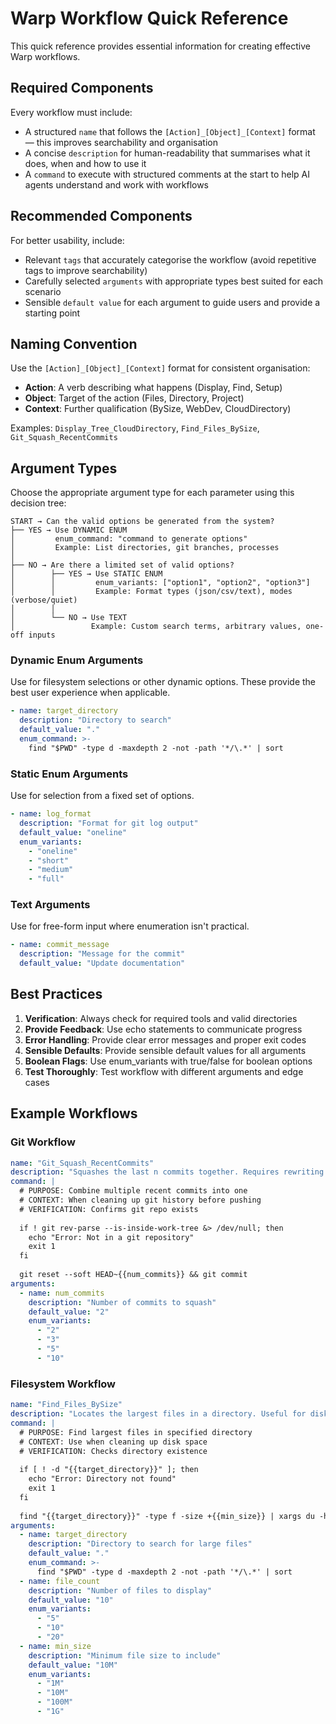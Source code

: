 # Warp Workflow Quick Reference

This quick reference provides essential information for creating effective Warp workflows.

## Required Components

Every workflow must include:

- A structured `name` that follows the `[Action]_[Object]_[Context]` format — this improves searchability and organisation
- A concise `description` for human-readability that summarises what it does, when and how to use it
- A `command` to execute with structured comments at the start to help AI agents understand and work with workflows

## Recommended Components

For better usability, include:

- Relevant `tags` that accurately categorise the workflow (avoid repetitive tags to improve searchability)
- Carefully selected `arguments` with appropriate types best suited for each scenario
- Sensible `default value` for each argument to guide users and provide a starting point

## Naming Convention

Use the `[Action]_[Object]_[Context]` format for consistent organisation:
- **Action**: A verb describing what happens (Display, Find, Setup)
- **Object**: Target of the action (Files, Directory, Project)
- **Context**: Further qualification (BySize, WebDev, CloudDirectory)

Examples: `Display_Tree_CloudDirectory`, `Find_Files_BySize`, `Git_Squash_RecentCommits`

## Argument Types

Choose the appropriate argument type for each parameter using this decision tree:

```
START → Can the valid options be generated from the system?
├── YES → Use DYNAMIC ENUM
│         enum_command: "command to generate options"
│         Example: List directories, git branches, processes
│
├── NO → Are there a limited set of valid options?
│        ├── YES → Use STATIC ENUM
│        │         enum_variants: ["option1", "option2", "option3"]
│        │         Example: Format types (json/csv/text), modes (verbose/quiet)
│        │
│        └── NO → Use TEXT
│                 Example: Custom search terms, arbitrary values, one-off inputs
```

### Dynamic Enum Arguments
Use for filesystem selections or other dynamic options. These provide the best user experience when applicable.

```yaml
- name: target_directory
  description: "Directory to search"
  default_value: "."
  enum_command: >-
    find "$PWD" -type d -maxdepth 2 -not -path '*/\.*' | sort
```

### Static Enum Arguments
Use for selection from a fixed set of options.

```yaml
- name: log_format
  description: "Format for git log output"
  default_value: "oneline"
  enum_variants:
    - "oneline"
    - "short"
    - "medium"
    - "full"
```

### Text Arguments
Use for free-form input where enumeration isn't practical.

```yaml
- name: commit_message
  description: "Message for the commit"
  default_value: "Update documentation"
```

## Best Practices

1. **Verification**: Always check for required tools and valid directories
2. **Provide Feedback**: Use echo statements to communicate progress
3. **Error Handling**: Provide clear error messages and proper exit codes
4. **Sensible Defaults**: Provide sensible default values for all arguments
5. **Boolean Flags**: Use enum_variants with true/false for boolean options
6. **Test Thoroughly**: Test workflow with different arguments and edge cases

## Example Workflows

### Git Workflow

```yaml
name: "Git_Squash_RecentCommits"
description: "Squashes the last n commits together. Requires rewriting the commit message."
command: |
  # PURPOSE: Combine multiple recent commits into one
  # CONTEXT: When cleaning up git history before pushing
  # VERIFICATION: Confirms git repo exists
  
  if ! git rev-parse --is-inside-work-tree &> /dev/null; then
    echo "Error: Not in a git repository"
    exit 1
  fi
  
  git reset --soft HEAD~{{num_commits}} && git commit
arguments:
  - name: num_commits
    description: "Number of commits to squash"
    default_value: "2"
    enum_variants:
      - "2"
      - "3"
      - "5"
      - "10"
```

### Filesystem Workflow

```yaml
name: "Find_Files_BySize"
description: "Locates the largest files in a directory. Useful for disk cleanup."
command: |
  # PURPOSE: Find largest files in specified directory
  # CONTEXT: Use when cleaning up disk space
  # VERIFICATION: Checks directory existence
  
  if [ ! -d "{{target_directory}}" ]; then
    echo "Error: Directory not found"
    exit 1
  fi
  
  find "{{target_directory}}" -type f -size +{{min_size}} | xargs du -h | sort -rh | head -n {{file_count}}
arguments:
  - name: target_directory
    description: "Directory to search for large files"
    default_value: "."
    enum_command: >-
      find "$PWD" -type d -maxdepth 2 -not -path '*/\.*' | sort
  - name: file_count
    description: "Number of files to display"
    default_value: "10"
    enum_variants:
      - "5"
      - "10"
      - "20"
  - name: min_size
    description: "Minimum file size to include"
    default_value: "10M"
    enum_variants:
      - "1M"
      - "10M"
      - "100M"
      - "1G"
```
